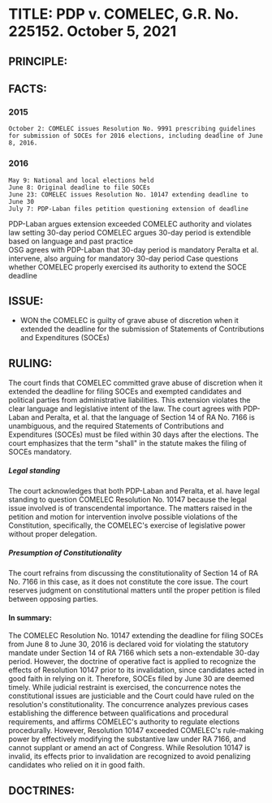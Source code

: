 # TITLE: PDP v. COMELEC, G.R. No. 225152. October 5, 2021

## PRINCIPLE:

## FACTS:

### 2015
    October 2: COMELEC issues Resolution No. 9991 prescribing guidelines for submission of SOCEs for 2016 elections, including deadline of June 8, 2016. 
### 2016
    May 9: National and local elections held
    June 8: Original deadline to file SOCEs 
    June 23: COMELEC issues Resolution No. 10147 extending deadline to June 30
    July 7: PDP-Laban files petition questioning extension of deadline

PDP-Laban argues extension exceeded COMELEC authority and violates law setting 30-day period
COMELEC argues 30-day period is extendible based on language and past practice  
OSG agrees with PDP-Laban that 30-day period is mandatory
Peralta et al. intervene, also arguing for mandatory 30-day period
Case questions whether COMELEC properly exercised its authority to extend the SOCE deadline

## ISSUE:
   - WON the COMELEC is guilty of grave abuse of discretion when it extended the deadline for the submission of Statements of Contributions and Expenditures (SOCEs)

## RULING:
The court finds that COMELEC committed grave abuse of discretion when it extended the deadline for filing SOCEs and exempted candidates and political parties from administrative liabilities. This extension violates the clear language and legislative intent of the law. The court agrees with PDP-Laban and Peralta, et al. that the language of Section 14 of RA No. 7166 is unambiguous, and the required Statements of Contributions and Expenditures (SOCEs) must be filed within 30 days after the elections. The court emphasizes that the term "shall" in the statute makes the filing of SOCEs mandatory.

##### Legal standing
The court acknowledges that both PDP-Laban and Peralta, et al. have legal standing to question COMELEC Resolution No. 10147 because the legal issue involved is of transcendental importance. The matters raised in the petition and motion for intervention involve possible violations of the Constitution, specifically, the COMELEC's exercise of legislative power without proper delegation.

#####  Presumption of Constitutionality
The court refrains from discussing the constitutionality of Section 14 of RA No. 7166 in this case, as it does not constitute the core issue. The court reserves judgment on constitutional matters until the proper petition is filed between opposing parties.

#### In summary:
The COMELEC Resolution No. 10147 extending the deadline for filing SOCEs from June 8 to June 30, 2016 is declared void for violating the statutory mandate under Section 14 of RA 7166 which sets a non-extendable 30-day period. 
However, the doctrine of operative fact is applied to recognize the effects of Resolution 10147 prior to its invalidation, since candidates acted in good faith in relying on it. Therefore, SOCEs filed by June 30 are deemed timely.
While judicial restraint is exercised, the concurrence notes the constitutional issues are justiciable and the Court could have ruled on the resolution's constitutionality. 
The concurrence analyzes previous cases establishing the difference between qualifications and procedural requirements, and affirms COMELEC's authority to regulate elections procedurally. 
However, Resolution 10147 exceeded COMELEC's rule-making power by effectively modifying the substantive law under RA 7166, and cannot supplant or amend an act of Congress.
While Resolution 10147 is invalid, its effects prior to invalidation are recognized to avoid penalizing candidates who relied on it in good faith.

## DOCTRINES: